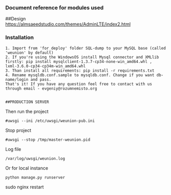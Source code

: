 ### Document reference for modules used

##Design  
https://almsaeedstudio.com/themes/AdminLTE/index2.html

### Installation
```
1. Import from 'for_deploy' folder SQL-dump to your MySQL base (called 'weunion' by default)
2. If you're using the WindowsOS install Mysql connector and XMLlib firstly: pip install mysqlclient-1.3.7-cp34-none-win_amd64.whl ,
lxml-3.6.0-cp34-cp34m-win_amd64.whl
3. Than install all requirements: pip install -r requirements.txt
4. Rename mysqldb.conf.sample to mysqldb.conf. Change if you want db-name/login and pass.
That's it! If you have any question feel free to contact with us through email - evgeniy@rozumnemisto.org


##PRODUCTION SERVER
```
Then run the project 
```
#uwsgi --ini /etc/uwsgi/weunion-pub.ini
```
Stop project
```
#uwsgi --stop /tmp/master-weunion.pid
```
Log file
```
/var/log/uwsgi/weunion.log
```
Or for local instance
```
python manage.py runserver
```
sudo nginx restart